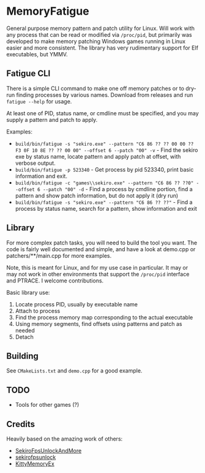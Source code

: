 # MemoryFatigue

General purpose memory pattern and patch utility for Linux. Will work with any process that can be
read or modified via `/proc/pid`, but primarily was developed to make memory patching Windows games
running in Linux easier and more consistent. The library has very rudimentary support for Elf executables,
but YMMV.

## Fatigue CLI

There is a simple CLI command to make one off memory patches or to dry-run finding processes by various
names. Download from releases and run `fatigue --help` for usage.

At least one of PID, status name, or cmdline must be specified, and you may supply a pattern and patch
to apply.

Examples:

- `build/bin/fatigue -s "sekiro.exe" --pattern "C6 86 ?? ?? 00 00 ?? F3 0F 10 8E ?? ?? 00 00" --offset 6 --patch "00" -v` -
  Find the sekiro exe by status name, locate pattern and apply patch at offset, with verbose output.
- `build/bin/fatigue -p 523340` - Get process by pid 523340, print basic information and exit.
- `build/bin/fatigue -c "games\\sekiro.exe" --pattern "C6 86 ?? ??0" --offset 6 --patch "00" -d` - Find a process
  by cmdline portion, find a pattern and show patch information, but do not apply it (dry run)
- `build/bin/fatigue -s "sekiro.exe" --pattern "C6 86 ?? ??"` - Find a process by status name, search for
  a pattern, show information and exit

## Library

For more complex patch tasks, you will need to build the tool you want. The code is fairly well documented
and simple, and have a look at demo.cpp or patchers/**/main.cpp for more examples.

Note, this is meant for Linux, and for my use case in particular. It may or may not work in other
environments that support the `/proc/pid` interface and PTRACE. I welcome contributions.

Basic library use:

1. Locate process PID, usually by executable name
2. Attach to process
3. Find the process memory map corresponding to the actual executable
4. Using memory segments, find offsets using patterns and patch as needed
5. Detach

## Building

See `CMakeLists.txt` and `demo.cpp` for a good example.

## TODO

- Tools for other games (?)

## Credits

Heavily based on the amazing work of others:
- [SekiroFpsUnlockAndMore](https://github.com/uberhalit/SekiroFpsUnlockAndMore)
- [sekirofpsunlock](https://github.com/Lahvuun/sekirofpsunlock)
- [KittyMemoryEx](https://github.com/MJx0/KittyMemoryEx)
